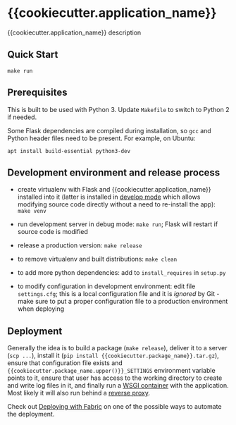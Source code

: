 # {{cookiecutter.application_name}}

{{cookiecutter.application_name}} description

## Quick Start

    make run


## Prerequisites

This is built to be used with Python 3. Update `Makefile` to switch to Python 2 if needed.

Some Flask dependencies are compiled during installation, so `gcc` and Python header files need to be present.
For example, on Ubuntu:

    apt install build-essential python3-dev


## Development environment and release process

 - create virtualenv with Flask and {{cookiecutter.application_name}} installed into it (latter is installed in
   [develop mode](http://setuptools.readthedocs.io/en/latest/setuptools.html#development-mode) which allows
   modifying source code directly without a need to re-install the app): `make venv`

 - run development server in debug mode: `make run`; Flask will restart if source code is modified

 - release a production version: `make release`

 - to remove virtualenv and built distributions: `make clean`

 - to add more python dependencies: add to `install_requires` in `setup.py`

 - to modify configuration in development environment: edit file `settings.cfg`; this is a local configuration file
   and it is *ignored* by Git - make sure to put a proper configuration file to a production environment when
   deploying


## Deployment

Generally the idea is to build a package (`make release`), deliver it to a server (`scp ...`),
install it (`pip install {{cookiecutter.package_name}}.tar.gz`), ensure that configuration file exists and
`{{cookiecutter.package_name.upper()}}_SETTINGS` environment variable points to it, ensure that user has access to the
working directory to create and write log files in it, and finally run a
[WSGI container](http://flask.pocoo.org/docs/0.12/deploying/wsgi-standalone/) with the application.
Most likely it will also run behind a
[reverse proxy](http://flask.pocoo.org/docs/0.12/deploying/wsgi-standalone/#proxy-setups).

Check out [Deploying with Fabric](http://flask.pocoo.org/docs/0.12/patterns/fabric/#fabric-deployment) on one of the
possible ways to automate the deployment.
